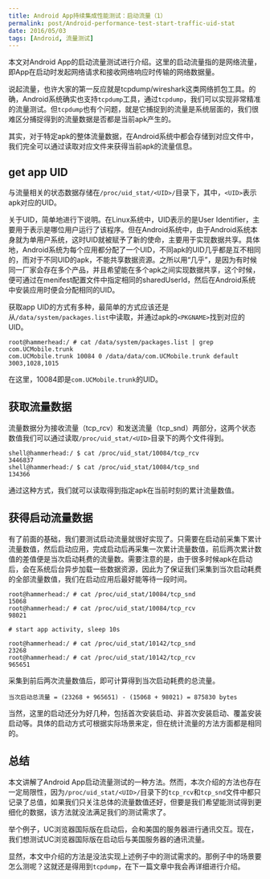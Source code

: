 ```yaml
---
title: Android App持续集成性能测试：启动流量（1）
permalink: post/Android-performance-test-start-traffic-uid-stat
date: 2016/05/03
tags: [Android, 流量测试]
---
```


本文对Android App的启动流量测试进行介绍。这里的启动流量指的是网络流量，即App在启动时发起网络请求和接收网络响应时传输的网络数据量。

说起流量，也许大家的第一反应就是tcpdump/wireshark这类网络抓包工具。的确，Android系统确实也支持`tcpdump`工具，通过`tcpdump`，我们可以实现非常精准的流量测试。但`tcpdump`也有个问题，就是它捕捉到的流量是系统层面的，我们很难区分捕捉得到的流量数据是否都是当前apk产生的。

其实，对于特定apk的整体流量数据，在Android系统中都会存储到对应文件中，我们完全可以通过读取对应文件来获得当前apk的流量信息。

## get app UID

与流量相关的状态数据存储在`/proc/uid_stat/<UID>/`目录下，其中，`<UID>`表示apk对应的UID。

关于UID，简单地进行下说明。在Linux系统中，UID表示的是User Identifier，主要用于表示是哪位用户运行了该程序。但在Android系统中，由于Android系统本身就为单用户系统，这时UID就被赋予了新的使命，主要用于实现数据共享。具体地，Android系统为每个应用都分配了一个UID，不同apk的UID几乎都是互不相同的，而对于不同UID的apk，不能共享数据资源。之所以用“几乎”，是因为有时候同一厂家会存在多个产品，并且希望能在多个apk之间实现数据共享，这个时候，便可通过在menifest配置文件中指定相同的sharedUserId，然后在Android系统中安装应用时便会分配相同的UID。

获取app UID的方式有多种，最简单的方式应该还是从`/data/system/packages.list`中读取，并通过apk的`<PKGNAME>`找到对应的UID。

~~~shell
root@hammerhead:/ # cat /data/system/packages.list | grep com.UCMobile.trunk
com.UCMobile.trunk 10084 0 /data/data/com.UCMobile.trunk default 3003,1028,1015
~~~

在这里，10084即是`com.UCMobile.trunk`的UID。

## 获取流量数据

流量数据分为接收流量（tcp_rcv）和发送流量（tcp_snd）两部分，这两个状态数值我们可以通过读取`/proc/uid_stat/<UID>`目录下的两个文件得到。

~~~shell
shell@hammerhead:/ $ cat /proc/uid_stat/10084/tcp_rcv
3446837
shell@hammerhead:/ $ cat /proc/uid_stat/10084/tcp_snd
134366
~~~

通过这种方式，我们就可以读取得到指定apk在当前时刻的累计流量数值。

## 获得启动流量数据

有了前面的基础，我们要测试启动流量就很好实现了。只需要在启动前采集下累计流量数值，然后启动应用，完成启动后再采集一次累计流量数值，前后两次累计数值的差值便是当次启动耗费的流量数。需要注意的是，由于很多时候apk在启动后，会在系统后台异步加载一些数据资源，因此为了保证我们采集到当次启动耗费的全部流量数值，我们在启动应用后最好能等待一段时间。

~~~shell
root@hammerhead:/ # cat /proc/uid_stat/10084/tcp_snd
15068
root@hammerhead:/ # cat /proc/uid_stat/10084/tcp_rcv
98021

# start app activity, sleep 10s

root@hammerhead:/ # cat /proc/uid_stat/10142/tcp_snd
23268
root@hammerhead:/ # cat /proc/uid_stat/10142/tcp_rcv
965651
~~~

采集到前后两次流量数值后，即可计算得到当次启动耗费的总流量。

~~~shell
当次启动总流量 = (23268 + 965651) - (15068 + 98021) = 875830 bytes
~~~

当然，这里的启动还分为好几种，包括首次安装启动、非首次安装启动、覆盖安装启动等。具体的启动方式可根据实际场景来定，但在统计流量的方法方面都是相同的。

## 总结

本文讲解了Android App启动流量测试的一种方法。然而，本次介绍的方法也存在一定局限性，因为`/proc/uid_stat/<UID>/`目录下的`tcp_rcv`和`tcp_snd`文件中都只记录了总值，如果我们只关注总体的流量数值还好，但要是我们希望能测试得到更细化的数据，该方法就没法满足我们的测试需求了。

举个例子，UC浏览器国际版在启动后，会和美国的服务器进行通讯交互。现在，我们想测试UC浏览器国际版在启动后与美国服务器的通讯流量。

显然，本文中介绍的方法是没法实现上述例子中的测试需求的。那例子中的场景要怎么测呢？这就还是得用到`tcpdump`，在下一篇文章中我会再详细进行介绍。
